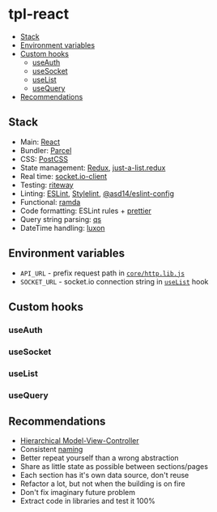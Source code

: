 <!-- markdownlint-disable line-length -->

# tpl-react

<!-- vim-markdown-toc GFM -->

* [Stack](#stack)
* [Environment variables](#environment-variables)
* [Custom hooks](#custom-hooks)
  * [useAuth](#useauth)
  * [useSocket](#usesocket)
  * [useList](#uselist)
  * [useQuery](#usequery)
* [Recommendations](#recommendations)

<!-- vim-markdown-toc -->

## Stack

* Main: [React](https://github.com/facebook/react)
* Bundler: [Parcel](https://github.com/parcel-bundler/parcel)
* CSS: [PostCSS](https://github.com/postcss/postcss)
* State management: [Redux](https://github.com/reduxjs/redux), [just-a-list.redux](https://github.com/andreidmt/just-a-list.redux)
* Real time: [socket.io-client](https://github.com/socketio/socket.io-client)
* Testing: [riteway](https://github.com/ericelliott/riteway)
* Linting: [ESLint](https://github.com/eslint/eslint), [Stylelint](https://github.com/stylelint/stylelint), [@asd14/eslint-config](https://github.com/asd-xiv/eslint-config)
* Functional: [ramda](https://github.com/ramda/ramda)
* Code formatting: ESLint rules + [prettier](https://github.com/prettier/prettier)
* Query string parsing: [qs](https://github.com/ljharb/qs)
* DateTime handling: [luxon](https://github.com/moment/luxon)

## Environment variables

* `API_URL` - prefix request path in [`core/http.lib.js`](src/core/http.lib.js)
* `SOCKET_URL` - socket.io connection string in [`useList`](src/core/use-list.js) hook

## Custom hooks

### useAuth

### useSocket

### useList

### useQuery

## Recommendations

* [Hierarchical Model-View-Controller](https://en.wikipedia.org/wiki/Hierarchical_model%E2%80%93view%E2%80%93controller)
* Consistent [naming](https://www.martinfowler.com/bliki/TwoHardThings.html)
* Better repeat yourself than a wrong abstraction
* Share as little state as possible between sections/pages
* Each section has it's own data source, don't reuse
* Refactor a lot, but not when the building is on fire
* Don't fix imaginary future problem
* Extract code in libraries and test it 100%

